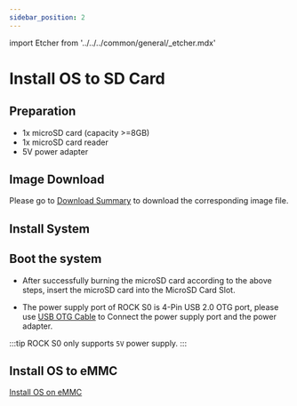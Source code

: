 ```yaml
---
sidebar_position: 2
---
```


import Etcher from '../../../common/general/\_etcher.mdx'

# Install OS to SD Card

## Preparation

- 1x microSD card (capacity >=8GB)
- 1x microSD card reader
- 5V power adapter

## Image Download

Please go to [Download Summary](/rockpi/rocks0/getting-started/download) to download the corresponding image file.

## Install System

<Etcher model="rocks0" />

## Boot the system

- After successfully burning the microSD card according to the above steps, insert the microSD card into the MicroSD Card Slot.

- The power supply port of ROCK S0 is 4-Pin USB 2.0 OTG port, please use [USB OTG Cable](/rockpi/rocks0/getting-started/preparation#usb-otg-cable) to Connect the power supply port and the power adapter.

:::tip
ROCK S0 only supports `5V` power supply.
:::

## Install OS to eMMC

[Install OS on eMMC](/rockpi/rocks0/low-level-dev/install-os-to-emmc)
